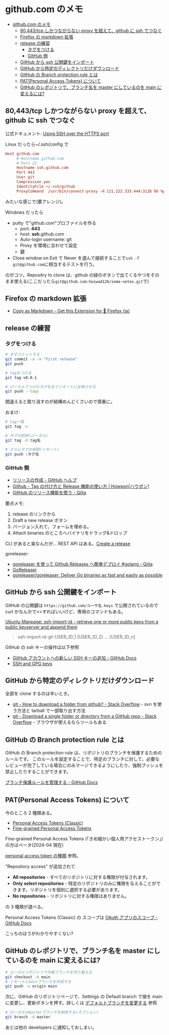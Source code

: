 # github.com のメモ

- [github.com のメモ](#githubcom-のメモ)
  - [80,443/tcp しかつながらない proxy を超えて、github に ssh でつなぐ](#80443tcp-しかつながらない-proxy-を超えてgithub-に-ssh-でつなぐ)
  - [Firefox の markdown 拡張](#firefox-の-markdown-拡張)
  - [release の練習](#release-の練習)
    - [タグをつける](#タグをつける)
    - [GitHub 側](#github-側)
  - [GitHub から ssh 公開鍵をインポート](#github-から-ssh-公開鍵をインポート)
  - [GitHub から特定のディレクトリだけダウンロード](#github-から特定のディレクトリだけダウンロード)
  - [GitHub の Branch protection rule とは](#github-の-branch-protection-rule-とは)
  - [PAT(Personal Access Tokens) について](#patpersonal-access-tokens-について)
  - [GitHub のレポジトリで、ブランチ名を master にしているのを main に変えるには?](#github-のレポジトリでブランチ名を-master-にしているのを-main-に変えるには)

## 80,443/tcp しかつながらない proxy を超えて、github に ssh でつなぐ

公式ドキュメント: [Using SSH over the HTTPS port](https://help.github.com/articles/using-ssh-over-the-https-port/)

Linux だったら~/.ssh/config で

```conf
Host github.com
     # Hostname github.com
     # Port 22
     Hostname ssh.github.com
     Port 443
     User git
     Compression yes
     IdentityFile ~/.ssh/github
     ProxyCommand  /usr/bin/connect-proxy -H 111.222.333.444:3128 %h %p
```

みたいな感じで(要アレンジ)。

Windows だったら

- putty で"github.com"プロファイルを作る
  - port: **443**
  - host: **ssh**.github.com
  - Auto-login username: git
  - Proxy を環境に合わせて設定
  - 鍵
- Close window on Exit で Never を選んで接続することで`ssh -T git@github.com`に相当するテストを行う。

のがコツ。Repositry to clone は、github の緑のボタンで出てくるやつをそのまま使える(ここだったら`git@github.com:heiwa4126/some-notes.git`で)

## Firefox の markdown 拡張

- [Copy as Markdown - Get this Extension for 🦊 Firefox (ja)](https://addons.mozilla.org/ja/firefox/addon/copy-as-markdown/)

## release の練習

### タグをつける

```bash
# まずコミットする
git commit -a -m "First release"
git push

# tagをつける
git tag v0.0.1

# ローカルでつけたタグを全てリモートに反映させる
git push --tags
```

間違えると取り消すのが結構めんどくさいので慎重に。

おまけ:

```bash
# tag一覧
git tag -n

# タグの削除(ローカル)
git tag -d tag名

# さらにタグの削除(リモート)
git push :タグ名
```

### GitHub 側

- [リリースの作成 - GitHub ヘルプ](https://help.github.com/ja/articles/creating-releases)
- [Github - Tag の付け方と Release 機能の使い方 | Howpon[ハウポン]](https://howpon.com/7676)
- [GitHub のリリース機能を使う - Qiita](https://qiita.com/todogzm/items/db9f5f2cedf976379f84)

要点メモ:

1. release のリンクから
2. Draft a new release ボタン
3. バージョン入れて、フォームを埋める。
4. Attach binaries のところへバイナリをドラッグ&ドロップ

CLI があると楽なんだが...
REST API はある。[Create a release](https://developer.github.com/v3/repos/releases/#create-a-release)

goreleaser:

- [goreleaser を使って Github Releases へ簡単デプロイ #golang - Qiita](https://qiita.com/ynozue/items/f939cff562ec782b33f0)
- [GoReleaser](https://goreleaser.com/)
- [goreleaser/goreleaser: Deliver Go binaries as fast and easily as possible](https://github.com/goreleaser/goreleaser)

## GitHub から ssh 公開鍵をインポート

GitHub の公開鍵は `https://github.com/ユーザ名.keys` で公開されているので curl かなんかで>>すればいいけど、専用のコマンドもある。

[Ubuntu Manpage: ssh-import-id - retrieve one or more public keys from a public keyserver and append them](http://manpages.ubuntu.com/manpages/xenial/man1/ssh-import-id.1.html)

> ssh-import-id-gh USER_ID_1 [USER_ID_2] ... [USER_ID_n]

GitHub の ssh キーの操作は以下参照

- [GitHub アカウントへの新しい SSH キーの追加 - GitHub Docs](https://docs.github.com/ja/free-pro-team@latest/github/authenticating-to-github/adding-a-new-ssh-key-to-your-github-account)
- [SSH and GPG keys](https://github.com/settings/keys)

## GitHub から特定のディレクトリだけダウンロード

全部を clone するのは辛いとき。

- [git - How to download a folder from github? - Stack Overflow](https://stackoverflow.com/questions/33066582/how-to-download-a-folder-from-github) - svn を使う方法と tarball で一部取り出す方法
- [git - Download a single folder or directory from a GitHub repo - Stack Overflow](https://stackoverflow.com/questions/7106012/download-a-single-folder-or-directory-from-a-github-repo) - ブラウザが使えるならツールもある

## GitHub の Branch protection rule とは

GitHub の Branch protection rule は、リポジトリのブランチを保護するためのルールです。
このルールを設定することで、特定のブランチに対して、必要なレビューが完了している場合にのみマージできるようにしたり、強制プッシュを禁止したりすることができます。

[ブランチ保護ルールを管理する \- GitHub Docs](https://docs.github.com/ja/repositories/configuring-branches-and-merges-in-your-repository/defining-the-mergeability-of-pull-requests/managing-a-branch-protection-rule)

## PAT(Personal Access Tokens) について

今のところ 2 種類ある。

- [Personal Access Tokens (Classic)](https://github.com/settings/tokens)
- [Fine-grained Personal Access Tokens](https://github.com/settings/tokens?type=beta)

Fine-grained Personal Access Tokens (「きめ細かい個人用アクセストークン」) の方はベータ(2024-04 現在)

[personal access token の種類](https://docs.github.com/ja/authentication/keeping-your-account-and-data-secure/managing-your-personal-access-tokens#personal-access-token-%E3%81%AE%E7%A8%AE%E9%A1%9E) 参照。

"Repository access" が追加されて

- **All repositories** - すべてのリポジトリに対する権限が付与されます。
- **Only select repositories** - 特定のリポジトリのみに権限を与えることができます。リポジトリを個別に選択する必要があります。
- **No repositories** - リポジトリに対する権限はありません。

の 3 種類が選べる。

Personal Access Tokens (Classic) の
スコープは [OAuth アプリのスコープ - GitHub Docs](https://docs.github.com/ja/apps/oauth-apps/building-oauth-apps/scopes-for-oauth-apps#available-scopes)

こっちのほうがわかりやすくない?

## GitHub のレポジトリで、ブランチ名を master にしているのを main に変えるには?

```sh
# ローカルリポジトリで作業ブランチを切り替える
git checkout -b main
# リモートにmainブランチを作成する
git push -u origin main
```

次に、GitHub のリポジトリページで、Settings の Default branch で値を main に変更し、更新ボタンを押す。詳しくは [デフォルトブランチを変更する](https://docs.github.com/ja/repositories/configuring-branches-and-merges-in-your-repository/managing-branches-in-your-repository/changing-the-default-branch#changing-the-default-branch) 参照

```sh
# ローカルのmasterブランチを削除する(オプション)
git branch -d master
```

あとは他の developers に通知しておしまい。
